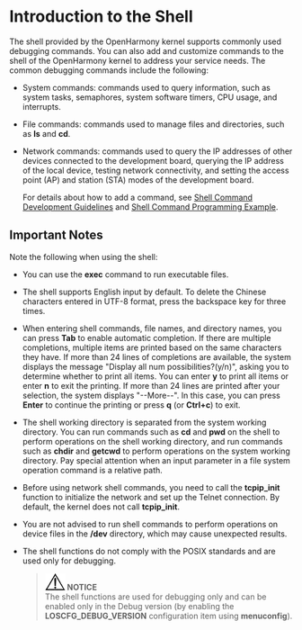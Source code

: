 # Introduction to the Shell


The shell provided by the OpenHarmony kernel supports commonly used debugging commands. You can also add and customize commands to the shell of the OpenHarmony kernel to address your service needs. The common debugging commands include the following:

-   System commands: commands used to query information, such as system tasks, semaphores, system software timers, CPU usage, and interrupts.

-   File commands: commands used to manage files and directories, such as  **ls**  and  **cd**.

-   Network commands: commands used to query the IP addresses of other devices connected to the development board, querying the IP address of the local device, testing network connectivity, and setting the access point \(AP\) and station \(STA\) modes of the development board.

    For details about how to add a command, see  [Shell Command Development Guidelines](kernel-small-debug-shell-guide.md)  and  [Shell Command Programming Example](kernel-small-debug-shell-build.md).


## Important Notes

Note the following when using the shell:

-   You can use the  **exec**  command to run executable files.
-   The shell supports English input by default. To delete the Chinese characters entered in UTF-8 format, press the backspace key for three times.

-   When entering shell commands, file names, and directory names, you can press  **Tab**  to enable automatic completion. If there are multiple completions, multiple items are printed based on the same characters they have. If more than 24 lines of completions are available, the system displays the message "Display all num possibilities?\(y/n\)", asking you to determine whether to print all items. You can enter  **y**  to print all items or enter  **n**  to exit the printing. If more than 24 lines are printed after your selection, the system displays "--More--". In this case, you can press  **Enter**  to continue the printing or press  **q**  \(or  **Ctrl+c**\) to exit.

-   The shell working directory is separated from the system working directory. You can run commands such as  **cd**  and  **pwd**  on the shell to perform operations on the shell working directory, and run commands such as  **chdir**  and  **getcwd**  to perform operations on the system working directory. Pay special attention when an input parameter in a file system operation command is a relative path.

-   Before using network shell commands, you need to call the  **tcpip\_init**  function to initialize the network and set up the Telnet connection. By default, the kernel does not call  **tcpip\_init**.

-   You are not advised to run shell commands to perform operations on device files in the  **/dev**  directory, which may cause unexpected results.

-   The shell functions do not comply with the POSIX standards and are used only for debugging.

    >![](../public_sys-resources/icon-notice.gif) **NOTICE**<br/> 
    >The shell functions are used for debugging only and can be enabled only in the Debug version \(by enabling the  **LOSCFG\_DEBUG\_VERSION**  configuration item using  **menuconfig**\).


